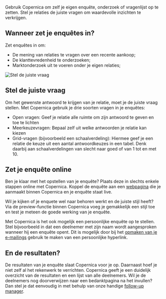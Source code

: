 Gebruik Copernica om zelf je eigen enquête, onderzoek of vragenlijst op
te zetten. Stel je relaties de juiste vragen om waardevolle inzichten te
verkrijgen.

Wanneer zet je enquêtes in?
---------------------------

Zet enquêtes in om:

-   De mening van relaties te vragen over een recente aankoop;
-   De klanttevredenheid te onderzoeken;
-   Marktonderzoek uit te voeren onder je eigen relaties;

![Stel de juiste
vraag](../images/nl-enquetes-thumb.png "Stel de juiste vraag")

Stel de juiste vraag
--------------------

Om het gewenste antwoord te krijgen van je relatie, moet je de juiste
vraag stellen. Met Copernica gebruik je drie soorten vragen in je
enquêtes:

-   Open vragen: Geef je relatie alle ruimte om zijn antwoord te geven
    en toe te lichten
-   Meerkeuzevragen: Bepaal zelf uit welke antwoorden je relatie kan
    kiezen
-   Grid-vragen (bijvoorbeeld een schaalverdeling): Hiermee geef je een
    relatie de keuze uit een aantal antwoordkeuzes in een tabel. Denk
    daarbij aan schaalverdelingen van slecht naar goed of van 1 tot en
    met 10.

Zet je enquête online
---------------------

Ben je klaar met het opstellen van je enquête? Plaats deze in slechts
enkele stappen online met Copernica. Koppel de enquête aan een
[webpagina](http://www.copernica.com/nl/functies/webpaginas/maak-en-publiceer-je-eigen-webpaginas "Je eigen webpagina's maken en beheren")
die je aanmaakt binnen Copernica en je enquête staat live.

Wil je kijken of je enquete wel naar behoren werkt en de juiste stijl
heeft? Via de preview-functie binnen Copernica voeg je gemakkelijk een
stijl toe en test je meteen de goede werking van je enquête.

Met Copernica is het ook mogelijk een persoonlijke enquête op te
stellen. Stel bijvoorbeeld in dat een deelnemer met zijn naam wordt
aangesproken wanneer hij een enquête opent. Dit is mogelijk door bij het
[opmaken van je
e-mailings](http://www.copernica.com/nl/functies/e-mailings/maak-zelf-slimme-e-mailings "Opmaken van je e-mailings")
gebruik te maken van een persoonlijke hyperlink.

En de resultaten?
-----------------

De resultaten van je enquête slaat Copernica voor je op. Daarnaast hoef
je niet zelf al het rekenwerk te verrichten. Copernica geeft je een
duidelijk overzicht van de resultaten en een lijst van alle deelnemers.
Wil je de deelnemers nog doorverwijzen naar een bedanktpagina na het
invullen? Dan stel je dat eenvoudig in met behulp van onze handige
[follow-up
manager](http://www.copernica.com/nl/functies/e-mailings/automatiseer-je-campagnes "Automatiseer je campagnes").
